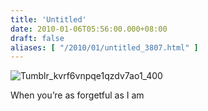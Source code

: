```yaml
---
title: 'Untitled'
date: 2010-01-06T05:56:00.000+08:00
draft: false
aliases: [ "/2010/01/untitled_3807.html" ]
---
```


  
![Tumblr_kvrf6vnpqe1qzdv7ao1_400](http://jon.doblados.net/wp-content/uploads/2010/01/tumblr_kvrf6vnPqe1qzdv7ao1_400.png.scaled500-300x225.png)  

  

When you’re as forgetful as I am